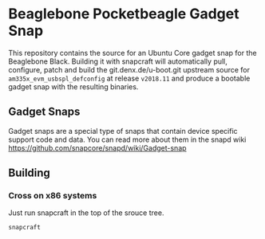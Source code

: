 # Beaglebone Pocketbeagle Gadget Snap

This repository contains the source for an Ubuntu Core gadget snap
for the Beaglebone Black. Building it with snapcraft will
automatically pull, configure, patch and build the git.denx.de/u-boot.git
upstream source for `am335x_evm_usbspl_defconfig` at release `v2018.11` and produce
a bootable gadget snap with the resulting binaries.

## Gadget Snaps

Gadget snaps are a special type of snaps that contain device specific support
code and data. You can read more about them in the snapd wiki
https://github.com/snapcore/snapd/wiki/Gadget-snap

## Building

### Cross on x86 systems

Just run snapcraft in the top of the srouce tree.

```
snapcraft
```
